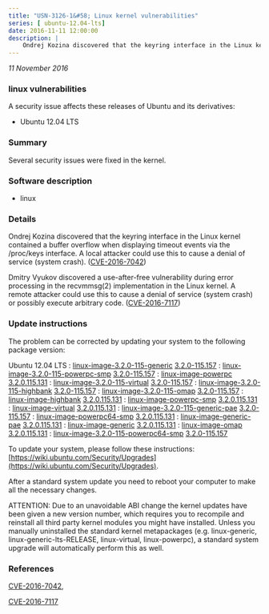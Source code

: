 ```yaml
---
title: "USN-3126-1&#58; Linux kernel vulnerabilities"
series: [ ubuntu-12.04-lts]
date: 2016-11-11 12:00:00
description: |
    Ondrej Kozina discovered that the keyring interface in the Linux kernel contained a buffer overflow when displaying timeout events via the /proc/keys interface. A local attacker could use this to cause a denial of service (system crash). ([CVE-2016-7042](http://people.ubuntu.com/~ubuntu-security/cve/CVE-2016-7042))
--- 
```

 
 

*11 November 2016*

### linux vulnerabilities

A security issue affects these releases of Ubuntu and its derivatives:

* Ubuntu 12.04 LTS

### Summary

Several security issues were fixed in the kernel. 

### Software description

* linux 

### Details

Ondrej Kozina discovered that the keyring interface in the Linux kernel contained a buffer overflow when displaying timeout events via the /proc/keys interface. A local attacker could use this to cause a denial of service (system crash). ([CVE-2016-7042](http://people.ubuntu.com/~ubuntu-security/cve/CVE-2016-7042))

Dmitry Vyukov discovered a use-after-free vulnerability during error processing in the recvmmsg(2) implementation in the Linux kernel. A remote attacker could use this to cause a denial of service (system crash) or possibly execute arbitrary code. ([CVE-2016-7117](http://people.ubuntu.com/~ubuntu-security/cve/CVE-2016-7117)) 

### Update instructions

The problem can be corrected by updating your system to the following package version:

Ubuntu 12.04 LTS
 : [linux-image-3.2.0-115-generic](https://launchpad.net/ubuntu/+source/linux) <span> [3.2.0-115.157](https://launchpad.net/ubuntu/+source/linux/3.2.0-115.157) </span> 
 : [linux-image-3.2.0-115-powerpc-smp](https://launchpad.net/ubuntu/+source/linux) <span> [3.2.0-115.157](https://launchpad.net/ubuntu/+source/linux/3.2.0-115.157) </span> 
 : [linux-image-powerpc](https://launchpad.net/ubuntu/+source/linux) <span> [3.2.0.115.131](https://launchpad.net/ubuntu/+source/linux/3.2.0-115.157) </span> 
 : [linux-image-3.2.0-115-virtual](https://launchpad.net/ubuntu/+source/linux) <span> [3.2.0-115.157](https://launchpad.net/ubuntu/+source/linux/3.2.0-115.157) </span> 
 : [linux-image-3.2.0-115-highbank](https://launchpad.net/ubuntu/+source/linux) <span> [3.2.0-115.157](https://launchpad.net/ubuntu/+source/linux/3.2.0-115.157) </span> 
 : [linux-image-3.2.0-115-omap](https://launchpad.net/ubuntu/+source/linux) <span> [3.2.0-115.157](https://launchpad.net/ubuntu/+source/linux/3.2.0-115.157) </span> 
 : [linux-image-highbank](https://launchpad.net/ubuntu/+source/linux) <span> [3.2.0.115.131](https://launchpad.net/ubuntu/+source/linux/3.2.0-115.157) </span> 
 : [linux-image-powerpc-smp](https://launchpad.net/ubuntu/+source/linux) <span> [3.2.0.115.131](https://launchpad.net/ubuntu/+source/linux/3.2.0-115.157) </span> 
 : [linux-image-virtual](https://launchpad.net/ubuntu/+source/linux) <span> [3.2.0.115.131](https://launchpad.net/ubuntu/+source/linux/3.2.0-115.157) </span> 
 : [linux-image-3.2.0-115-generic-pae](https://launchpad.net/ubuntu/+source/linux) <span> [3.2.0-115.157](https://launchpad.net/ubuntu/+source/linux/3.2.0-115.157) </span> 
 : [linux-image-powerpc64-smp](https://launchpad.net/ubuntu/+source/linux) <span> [3.2.0.115.131](https://launchpad.net/ubuntu/+source/linux/3.2.0-115.157) </span> 
 : [linux-image-generic-pae](https://launchpad.net/ubuntu/+source/linux) <span> [3.2.0.115.131](https://launchpad.net/ubuntu/+source/linux/3.2.0-115.157) </span> 
 : [linux-image-generic](https://launchpad.net/ubuntu/+source/linux) <span> [3.2.0.115.131](https://launchpad.net/ubuntu/+source/linux/3.2.0-115.157) </span> 
 : [linux-image-omap](https://launchpad.net/ubuntu/+source/linux) <span> [3.2.0.115.131](https://launchpad.net/ubuntu/+source/linux/3.2.0-115.157) </span> 
 : [linux-image-3.2.0-115-powerpc64-smp](https://launchpad.net/ubuntu/+source/linux) <span> [3.2.0-115.157](https://launchpad.net/ubuntu/+source/linux/3.2.0-115.157) </span> 

To update your system, please follow these instructions: [https://wiki.ubuntu.com/Security/Upgrades](https://wiki.ubuntu.com/Security/Upgrades).

After a standard system update you need to reboot your computer to make all the necessary changes.

ATTENTION: Due to an unavoidable ABI change the kernel updates have been given a new version number, which requires you to recompile and reinstall all third party kernel modules you might have installed. Unless you manually uninstalled the standard kernel metapackages (e.g. linux-generic, linux-generic-lts-RELEASE, linux-virtual, linux-powerpc), a standard system upgrade will automatically perform this as well. 

### References

 
 [CVE-2016-7042](http://people.ubuntu.com/~ubuntu-security/cve/CVE-2016-7042), 

 [CVE-2016-7117](http://people.ubuntu.com/~ubuntu-security/cve/CVE-2016-7117)
 

